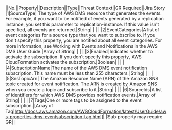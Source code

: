 ||No.||Property||Description||Type||Threat Context||GR Required||Jira Story
|1|SourceType| The type of AWS DMS resource that generates the events. For example, if you want to be notified of events generated by a replication instance, you set this parameter to replication-instance. If this value isn't specified, all events are returned.|String| | | |
|2|EventCategories|A list of event categories for a source type that you want to subscribe to. If you don't specify this property, you are notified about all event categories. For more information, see  Working with Events and Notifications in the  AWS DMS User Guide.|Array of String| | | |
|3|Enabled|Indicates whether to activate the subscription. If you don't specify this property, AWS CloudFormation activates the subscription.|Boolean| | | |
|4|SubscriptionName|The name of the AWS DMS event notification subscription. This name must be less than 255 characters.|String| | | |
|5|SnsTopicArn| The Amazon Resource Name (ARN) of the Amazon SNS topic created for event notification. The ARN is created by Amazon SNS when you create a topic and subscribe to it.|String| | | |
|6|SourceIds|A list of identifiers for which AWS DMS provides notification events.|Array of String| | | |
|7|Tags|One or more tags to be assigned to the event subscription.|[Array of Tag|http://docs.aws.amazon.com/AWSCloudFormation/latest/UserGuide/aws-properties-dms-eventsubscription-tag.html]| |Sub-property may require GR| |
